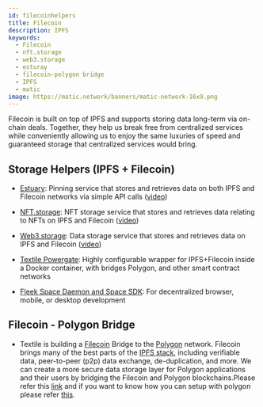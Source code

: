 ```yaml
---
id: filecoinhelpers
title: Filecoin
description: IPFS
keywords:
  - Filecoin
  - nft.storage
  - web3.storage
  - esturay
  - filecoin-polygon bridge
  - IPFS
  - matic
image: https://matic.network/banners/matic-network-16x9.png
---
```

Filecoin is built on top of IPFS and supports storing data long-term via on-chain deals. Together, they help us break free from centralized services while conveniently allowing us to enjoy the same luxuries of speed and guaranteed storage that centralized services would bring.

## Storage Helpers (IPFS + Filecoin)

- [Estuary](https://estuary.tech): Pinning service that stores and retrieves data on both IPFS and Filecoin networks via simple API calls ([video](https://www.youtube.com/watch?v=AHAMHbpioGw))

- [NFT.storage](https://nft.storage): NFT storage service that stores and retrieves data relating to NFTs on IPFS and Filecoin ([video](https://youtu.be/Ckb4RRJo-W0))

- [Web3.storage](https://web3.storage): Data storage service that stores and retrieves data on IPFS and Filecoin ([video](https://youtu.be/lPEqg6oL3Nk))

- [Textile Powergate](https://docs.textile.io/powergate/): Highly configurable wrapper for IPFS+Filecoin inside a Docker container, with bridges Polygon, and other smart contract networks

- [Fleek Space Daemon and Space SDK](https://fleek.co/space-sdk/): For decentralized browser, mobile, or desktop development

## Filecoin - Polygon Bridge

- Textile is building a [Filecoin](https://filecoin.io/) Bridge to the [Polygon](https://polygon.technology/) network. Filecoin brings many of the best parts of the [IPFS stack](https://ipfs.io/), including verifiable data, peer-to-peer (p2p) data exchange, de-duplication, and more. We can create a more secure data storage layer for Polygon applications and their users by bridging the Filecoin and Polygon blockchains.Please refer this [link](https://blog.textile.io/filecoin-polygon-bridge-release/) and if you want to know how you can setup with polygon please refer [this](https://eth.storage/docs).
